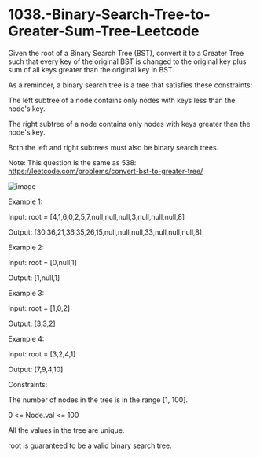 # 1038.-Binary-Search-Tree-to-Greater-Sum-Tree-Leetcode

Given the root of a Binary Search Tree (BST), convert it to a Greater Tree such that every key of the original BST is changed to the original key plus sum of all keys greater than the original key in BST.

As a reminder, a binary search tree is a tree that satisfies these constraints:


The left subtree of a node contains only nodes with keys less than the node's key.


The right subtree of a node contains only nodes with keys greater than the node's key.


Both the left and right subtrees must also be binary search trees.


Note: This question is the same as 538: https://leetcode.com/problems/convert-bst-to-greater-tree/

 ![image](https://user-images.githubusercontent.com/63790684/123748831-5a05e680-d8d2-11eb-8025-ff14b2a051c1.png)


Example 1:


Input: root = [4,1,6,0,2,5,7,null,null,null,3,null,null,null,8]


Output: [30,36,21,36,35,26,15,null,null,null,33,null,null,null,8]


Example 2:

Input: root = [0,null,1]


Output: [1,null,1]


Example 3:

Input: root = [1,0,2]


Output: [3,3,2]


Example 4:

Input: root = [3,2,4,1]


Output: [7,9,4,10]
 

Constraints:


The number of nodes in the tree is in the range [1, 100].


0 <= Node.val <= 100


All the values in the tree are unique.


root is guaranteed to be a valid binary search tree.
